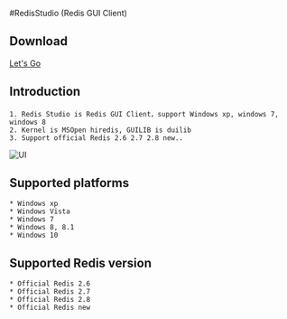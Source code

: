 #RedisStudio (Redis GUI Client)

## Download
[Let's Go](https://github.com/cinience/RedisStudio/releases)  
  
## Introduction
    1. Redis Studio is Redis GUI Client，support Windows xp, windows 7, windows 8
    2. Kernel is MSOpen hiredis, GUILIB is duilib
    3. Support official Redis 2.6 2.7 2.8 new..

![UI](https://raw.githubusercontent.com/cinience/RedisStudio/master/docs/redis.png "RedisStudio UI")

## Supported platforms

    * Windows xp
    * Windows Vista
    * Windows 7
    * Windows 8, 8.1
    * Windows 10
  
## Supported Redis version
    * Official Redis 2.6
    * Official Redis 2.7
    * Official Redis 2.8
    * Official Redis new



